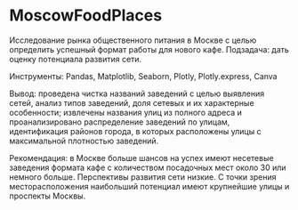 # MoscowFoodPlaces

Исследование рынка общественного питания в Москве с целью определить успешный формат работы для нового кафе. 
Подзадача: дать оценку потенциала развития сети.

Инструменты: Pandas, Matplotlib, Seaborn, Plotly, Plotly.express, Canva

Вывод: проведена чистка названий заведений с целью выявления сетей, анализ типов заведений, доля сетевых и их характерные особенности; извлечены названия улиц из полного адреса и проанализировано распределение заведений по улицам, идентификация районов города, в которых расположены улицы с максимальной плотностью заведений. 

Рекомендация: в Москве больше шансов на успех имеют несетевые заведения формата кафе с количеством посадочных мест около 30 или немного больше. Перспективы развития сети низкие. С точки зрения месторасположения наибольший потенциал имеют крупнейшие улицы и проспекты Москвы.
